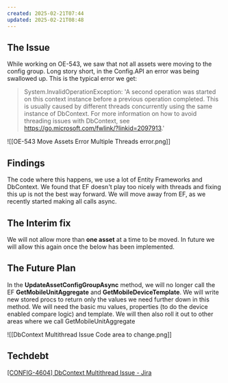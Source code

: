 ```yaml
---
created: 2025-02-21T07:44
updated: 2025-02-21T08:48
---
```

## The Issue

While working on OE-543, we saw that not all assets were moving to the config group.
Long story short, in the Config.API an error was being swallowed up.
This is the typical error we get:

> System.InvalidOperationException: 'A second operation was started on this context instance before a previous operation completed. This is usually caused by different threads concurrently using the same instance of DbContext. For more information on how to avoid threading issues with DbContext, see https://go.microsoft.com/fwlink/?linkid=2097913.'

![[OE-543 Move Assets Error Multiple Threads error.png]]

## Findings

The code where this happens, we use a lot of Entity Frameworks and DbContext.
We found that EF doesn't play too nicely with threads and fixing this up is not the best way forward.
We will move away from EF, as we recently started making all calls async.

## The Interim fix

We will not allow more than **one asset** at a time to be moved.
In future we will allow this again once the below has been implemented.

## The Future Plan

In the **UpdateAssetConfigGroupAsync** method, we will no longer call the EF **GetMobileUnitAggregate** and **GetMobileDeviceTemplate**.
We will write new stored procs to return only the values we need further down in this method.
	We will need the basic mu values, properties (to do the device enabled compare logic) and template.
	We will then also roll it out to other areas where we call GetMobileUnitAggregate

![[DbContext Multithread Issue Code area to change.png]]


## Techdebt

[[CONFIG-4604] DbContext Multithread Issue - Jira](https://csojiramixtelematics.atlassian.net/browse/CONFIG-4604)


